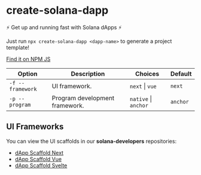 # create-solana-dapp

:zap: Get up and running fast with Solana dApps :zap:

Just run `npx create-solana-dapp <dapp-name>` to generate a project template!

[Find it on NPM JS](https://www.npmjs.com/package/create-solana-dapp)

| Option           | Description                    | Choices              | Default  |
| ---------------- | ------------------------------ | -------------------- | -------- |
| `-f --framework` | UI framework.                  | `next` \| `vue`      | `next`   |
| `-p --program`   | Program development framework. | `native` \| `anchor` | `anchor` |

## UI Frameworks

You can view the UI scaffolds in our **solana-developers** repositories:

- [dApp Scaffold Next](https://github.com/solana-developers/solana-dapp-next)
- [dApp Scaffold Vue](https://github.com/solana-developers/dapp-scaffold-vue)
- [dApp Scaffold Svelte](https://github.com/solana-developers/dapp-scaffold-svelte)
